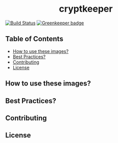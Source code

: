 <h1 align="center">cryptkeeper</h1>

[![Build Status](https://travis-ci.org/rucas/cryptkeeper.svg?branch=development)](https://travis-ci.org/rucas/cryptkeeper)
[![Greenkeeper badge](https://badges.greenkeeper.io/rucas/cryptkeeper.svg)](https://greenkeeper.io/)

<!-- START doctoc generated TOC please keep comment here to allow auto update -->
<!-- DON'T EDIT THIS SECTION, INSTEAD RE-RUN doctoc TO UPDATE -->
## Table of Contents

- [How to use these images?](#how-to-use-these-images)
- [Best Practices?](#best-practices)
- [Contributing](#contributing)
- [License](#license)

<!-- END doctoc generated TOC please keep comment here to allow auto update -->

## How to use these images?

## Best Practices?

## Contributing

## License
